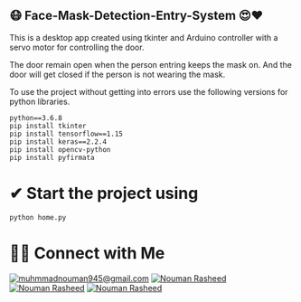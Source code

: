 ## 😷 Face-Mask-Detection-Entry-System 😍❤

This is a desktop app created using tkinter and Arduino controller with a servo motor for controlling the door.

The door remain open when the person entring keeps the mask on. And the door will get closed if the person is not wearing the mask.

To use the project without getting into errors use the following versions for python libraries.

```
python==3.6.8
pip install tkinter
pip install tensorflow==1.15
pip install keras==2.2.4
pip install opencv-python
pip install pyfirmata
```

# ✔ Start the project using

```
python home.py
```


# 🤝🏻 Connect with Me

<a href="mailto:muhmmadnouman945@gmail.com">![muhmmadnouman945@gmail.com](https://img.shields.io/badge/Gmail-D14836?style=for-the-badge&logo=gmail&logoColor=white)</a>
<a href="https://www.linkedin.com/in/nouman-rasheed-5a003b157">![Nouman Rasheed](https://img.shields.io/badge/LinkedIn-0077B5?style=for-the-badge&logo=linkedin&logoColor=white)</a>
<a href="https://www.facebook.com/muhammad.nouman.92505956">![Nouman Rasheed](https://img.shields.io/badge/Facebook-1877F2?style=for-the-badge&logo=facebook&logoColor=white)</a>
<a href="https://www.instagram.com/_nouman_r">![Nouman Rasheed](https://img.shields.io/badge/Instagram-E4405F?style=for-the-badge&logo=instagram&logoColor=white)</a>

